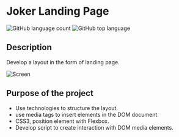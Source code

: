 # Joker Landing Page
![GitHub language count](https://img.shields.io/github/languages/count/Ruan-codeVi/Clone-Netflix?color=%23FB2612&style=for-the-badge) ![GitHub top language](https://img.shields.io/github/languages/top/Ruan-codeVi/Clone-Netflix?color=%23FB2612&style=for-the-badge)

##  Description
Develop a layout in the form of landing page.

![Screen](/assets/jokeriVesionPage.gif)

##  Purpose of the project

- Use technologies to structure the layout. 
- use media tags to insert elements in the DOM document
- CSS3, position element with Flexbox.
- Develop script to create interaction with DOM media elements.
